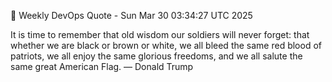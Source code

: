 🤖 Weekly DevOps Quote - Sun Mar 30 03:34:27 UTC 2025

It is time to remember that old wisdom our soldiers will never forget: that whether we are black or brown or white, we all bleed the same red blood of patriots, we all enjoy the same glorious freedoms, and we all salute the same great American Flag. — Donald Trump
